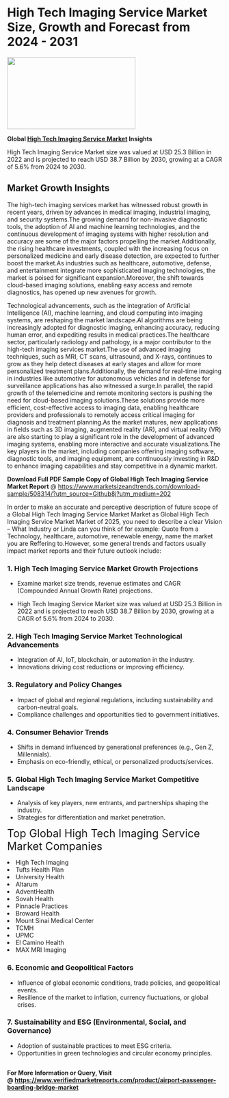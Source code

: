 <H1>High Tech Imaging Service Market Size, Growth and Forecast from 2024 - 2031</H1><img class="aligncenter size-medium wp-image-584254" src="https://thirdeyenews.in/wp-content/uploads/2024/09/Global-Market-Research-300x168.jpeg" alt="" width="300" height="168" /><p><strong>Global&nbsp;<a href="https://www.marketsizeandtrends.com/download-sample/508314/?utm_source=Github8j?utm_medium=202">High Tech Imaging Service Market</a> Insights</strong></p><p>High Tech Imaging Service Market size was valued at USD 25.3 Billion in 2022 and is projected to reach USD 38.7 Billion by 2030, growing at a CAGR of 5.6% from 2024 to 2030.</p><p><h2>Market Growth Insights</h2> <p>The high-tech imaging services market has witnessed robust growth in recent years, driven by advances in medical imaging, industrial imaging, and security systems.The growing demand for non-invasive diagnostic tools, the adoption of AI and machine learning technologies, and the continuous development of imaging systems with higher resolution and accuracy are some of the major factors propelling the market.Additionally, the rising healthcare investments, coupled with the increasing focus on personalized medicine and early disease detection, are expected to further boost the market.As industries such as healthcare, automotive, defense, and entertainment integrate more sophisticated imaging technologies, the market is poised for significant expansion.Moreover, the shift towards cloud-based imaging solutions, enabling easy access and remote diagnostics, has opened up new avenues for growth.</p> <p>Technological advancements, such as the integration of Artificial Intelligence (AI), machine learning, and cloud computing into imaging systems, are reshaping the market landscape.AI algorithms are being increasingly adopted for diagnostic imaging, enhancing accuracy, reducing human error, and expediting results in medical practices.The healthcare sector, particularly radiology and pathology, is a major contributor to the high-tech imaging services market.The use of advanced imaging techniques, such as MRI, CT scans, ultrasound, and X-rays, continues to grow as they help detect diseases at early stages and allow for more personalized treatment plans.Additionally, the demand for real-time imaging in industries like automotive for autonomous vehicles and in defense for surveillance applications has also witnessed a surge.In parallel, the rapid growth of the telemedicine and remote monitoring sectors is pushing the need for cloud-based imaging solutions.These solutions provide more efficient, cost-effective access to imaging data, enabling healthcare providers and professionals to remotely access critical imaging for diagnosis and treatment planning.As the market matures, new applications in fields such as 3D imaging, augmented reality (AR), and virtual reality (VR) are also starting to play a significant role in the development of advanced imaging systems, enabling more interactive and accurate visualizations.The key players in the market, including companies offering imaging software, diagnostic tools, and imaging equipment, are continuously investing in R&D to enhance imaging capabilities and stay competitive in a dynamic market.<p><span class=""><strong>Download Full PDF Sample Copy of Global High Tech Imaging Service Market Report</strong> @ <a href="https://www.marketsizeandtrends.com/download-sample/508314/?utm_source=Github8j?utm_medium=202" target="_blank">https://www.marketsizeandtrends.com/download-sample/508314/?utm_source=Github8j?utm_medium=202</a></span></p><p>In order to make an accurate and perceptive description of future scope of a Global&nbsp;High Tech Imaging Service Market Market as Global&nbsp;High Tech Imaging Service Market Market of 2025, you need to describe a clear Vision &ndash; What Industry or Linda can you think of for example: Quote from a Technology, healthcare, automotive, renewable energy, name the market you are Reffering to.However, some general trends and factors usually impact market reports and their future outlook include:</p><h3>1.&nbsp;<strong>High Tech Imaging Service Market Growth Projections</strong></h3><ul><li>Examine market size trends, revenue estimates and CAGR (Compounded Annual Growth Rate) projections.</li><li><p>High Tech Imaging Service Market size was valued at USD 25.3 Billion in 2022 and is projected to reach USD 38.7 Billion by 2030, growing at a CAGR of 5.6% from 2024 to 2030.</p></li></ul><h3>2.&nbsp;<strong>High Tech Imaging Service Market Technological Advancements</strong></h3><ul><li>Integration of AI, IoT, blockchain, or automation in the industry.</li><li>Innovations driving cost reductions or improving efficiency.</li></ul><h3>3.&nbsp;<strong>Regulatory and Policy Changes</strong></h3><ul><li>Impact of global and regional regulations, including sustainability and carbon-neutral goals.</li><li>Compliance challenges and opportunities tied to government initiatives.</li></ul><h3>4.&nbsp;<strong>Consumer Behavior Trends</strong></h3><ul><li>Shifts in demand influenced by generational preferences (e.g., Gen Z, Millennials).</li><li>Emphasis on eco-friendly, ethical, or personalized products/services.</li></ul><h3>5.&nbsp;<strong>Global High Tech Imaging Service Market Competitive Landscape</strong></h3><ul><li>Analysis of key players, new entrants, and partnerships shaping the industry.</li><li>Strategies for differentiation and market penetration.</li></ul><p data-pm-slice="1 1 []"><span style="color: inherit; font-family: inherit; font-size: 25px;">Top Global High Tech Imaging Service Market Companies</span></p><div class="" data-test-id=""><p><li>High Tech Imaging</li><li> Tufts Health Plan</li><li> University Health</li><li> Altarum</li><li> AdventHealth</li><li> Sovah Health</li><li> Pinnacle Practices</li><li> Broward Health</li><li> Mount Sinai Medical Center</li><li> TCMH</li><li> UPMC</li><li> El Camino Health</li><li> MAX MRI Imaging</li></p></div><h3>6.&nbsp;<strong>Economic and Geopolitical Factors</strong></h3><ul><li>Influence of global economic conditions, trade policies, and geopolitical events.</li><li>Resilience of the market to inflation, currency fluctuations, or global crises.</li></ul><h3>7.&nbsp;<strong>Sustainability and ESG (Environmental, Social, and Governance)</strong></h3><ul><li>Adoption of sustainable practices to meet ESG criteria.</li><li>Opportunities in green technologies and circular economy principles.</li></ul><h2><strong style="font-size: 14px;">For More Information or Query, Visit @&nbsp;</strong><a style="background-color: #ffffff; font-size: 14px;" href="https://www.marketsizeandtrends.com/report/high-tech-imaging-service-market/" target="_blank">https://www.verifiedmarketreports.com/product/airport-passenger-boarding-bridge-market</a></h2>